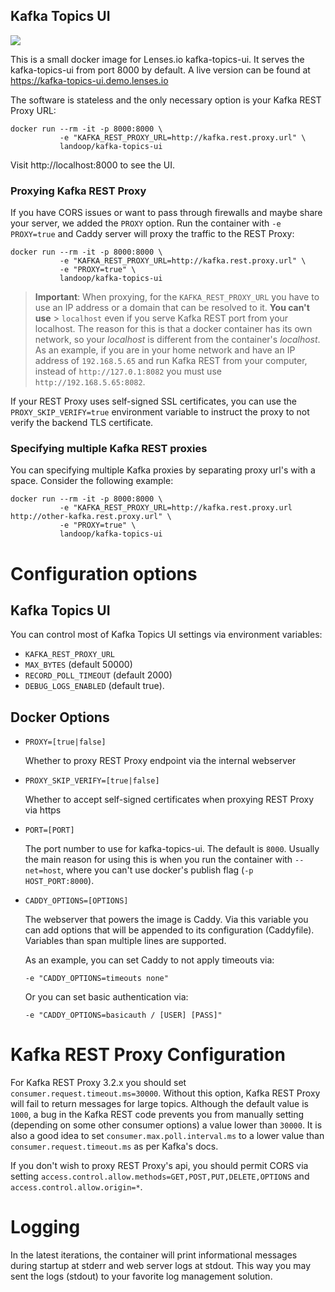 ## Kafka Topics UI

[![](https://images.microbadger.com/badges/image/landoop/kafka-topics-ui.svg)](http://microbadger.com/images/landoop/kafka-topics-ui)

This is a small docker image for Lenses.io kafka-topics-ui.
It serves the kafka-topics-ui from port 8000 by default.
A live version can be found at <https://kafka-topics-ui.demo.lenses.io>

The software is stateless and the only necessary option is your Kafka REST Proxy
URL:

    docker run --rm -it -p 8000:8000 \
               -e "KAFKA_REST_PROXY_URL=http://kafka.rest.proxy.url" \
               landoop/kafka-topics-ui

Visit http://localhost:8000 to see the UI.

### Proxying Kafka REST Proxy

If you have CORS issues or want to pass through firewalls and maybe share your
server, we added the `PROXY` option. Run the container with `-e PROXY=true` and
Caddy server will proxy the traffic to the REST Proxy:

    docker run --rm -it -p 8000:8000 \
               -e "KAFKA_REST_PROXY_URL=http://kafka.rest.proxy.url" \
               -e "PROXY=true" \
               landoop/kafka-topics-ui

> **Important**: When proxying, for the `KAFKA_REST_PROXY_URL` you have to use
> an IP address or a domain that can be resolved to it. **You can't use** > `localhost` even if you serve Kafka REST port from your localhost. The reason
> for this is that a docker container has its own network, so your _localhost_
> is different from the container's _localhost_. As an example, if you are in
> your home network and have an IP address of `192.168.5.65` and run Kafka REST
> from your computer, instead of `http://127.0.1:8082` you must use
> `http://192.168.5.65:8082`.

If your REST Proxy uses self-signed SSL certificates, you can use the
`PROXY_SKIP_VERIFY=true` environment variable to instruct the proxy to
not verify the backend TLS certificate.

### Specifying multiple Kafka REST proxies

You can specifying multiple Kafka proxies by separating proxy url's with a space. Consider the following example:

    docker run --rm -it -p 8000:8000 \
               -e "KAFKA_REST_PROXY_URL=http://kafka.rest.proxy.url http://other-kafka.rest.proxy.url" \
               -e "PROXY=true" \
               landoop/kafka-topics-ui

# Configuration options

## Kafka Topics UI

You can control most of Kafka Topics UI settings via environment variables:

- `KAFKA_REST_PROXY_URL`
- `MAX_BYTES` (default 50000)
- `RECORD_POLL_TIMEOUT` (default 2000)
- `DEBUG_LOGS_ENABLED` (default true).

## Docker Options

- `PROXY=[true|false]`

  Whether to proxy REST Proxy endpoint via the internal webserver

- `PROXY_SKIP_VERIFY=[true|false]`

  Whether to accept self-signed certificates when proxying REST Proxy
  via https

- `PORT=[PORT]`

  The port number to use for kafka-topics-ui. The default is `8000`.
  Usually the main reason for using this is when you run the
  container with `--net=host`, where you can't use docker's publish
  flag (`-p HOST_PORT:8000`).

- `CADDY_OPTIONS=[OPTIONS]`

  The webserver that powers the image is Caddy. Via this variable
  you can add options that will be appended to its configuration
  (Caddyfile). Variables than span multiple lines are supported.

  As an example, you can set Caddy to not apply timeouts via:

      -e "CADDY_OPTIONS=timeouts none"

  Or you can set basic authentication via:

      -e "CADDY_OPTIONS=basicauth / [USER] [PASS]"

# Kafka REST Proxy Configuration

For Kafka REST Proxy 3.2.x you should set `consumer.request.timeout.ms=30000`.
Without this option, Kafka REST Proxy will fail to return messages for large
topics. Although the default value is `1000`, a bug in the Kafka REST code
prevents you from manually setting (depending on some other consumer options) a
value lower than `30000`. It is also a good idea to set
`consumer.max.poll.interval.ms` to a lower value than `consumer.request.timeout.ms`
as per Kafka's docs.

If you don't wish to proxy REST Proxy's api, you should permit CORS via setting
`access.control.allow.methods=GET,POST,PUT,DELETE,OPTIONS` and
`access.control.allow.origin=*`.

# Logging

In the latest iterations, the container will print informational messages during
startup at stderr and web server logs at stdout. This way you may sent the logs
(stdout) to your favorite log management solution.
